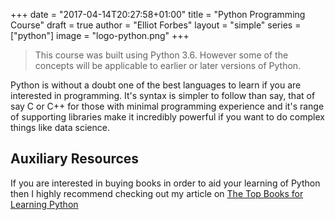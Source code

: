 +++
date = "2017-04-14T20:27:58+01:00"
title = "Python Programming Course"
draft = true
author = "Elliot Forbes"
layout = "simple"
series = ["python"]
image = "logo-python.png"
+++

> This course was built using Python 3.6. However some of the concepts will be applicable to earlier or later versions of Python.

Python is without a doubt one of the best languages to learn if you are interested in programming. It's syntax is simpler to follow than say, that of say C or C++ for those with minimal programming experience and it's range of supporting libraries make it incredibly powerful if you want to do complex things like data science. 

## Auxiliary Resources

If you are interested in buying books in order to aid your learning of Python then I highly recommend checking out my article on [The Top Books for Learning Python](/python/best-books-for-python/)

